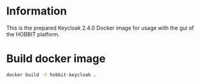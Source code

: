 # Information

This is the prepared Keycloak 2.4.0 Docker image for usage with the gui of the HOBBIT platform.

# Build docker image

```bash
docker build -t hobbit-keycloak .
```
